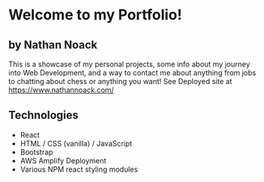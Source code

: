 # Welcome to my Portfolio!
## by Nathan Noack

This is a showcase of my personal projects, some info about my journey into Web Development, and a way to contact me about anything from jobs to chatting about chess or anything you want!
See Deployed site at https://www.nathannoack.com/

## Technologies
 - React
 - HTML / CSS (vanilla) / JavaScript
 - Bootstrap
 - AWS Amplify Deployment
 - Various NPM react styling modules
